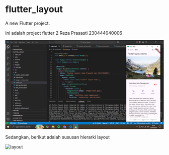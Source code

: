 # flutter_layout

A new Flutter project.

Ini adalah project flutter 2 Reza Prasasti 230444040006

![Hasil](images/hasil_reza.png)

Sedangkan, berikut adalah sususan hierarki layout

![layout](images/hierarki_layout_reza.png)
